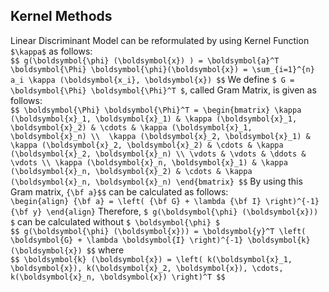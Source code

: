 ## Kernel Methods

Linear Discriminant Model can be reformulated by using Kernel Function `$\kappa$`  as follows:<br>
`$$ g(\boldsymbol{\phi} (\boldsymbol{x}) ) = \boldsymbol{a}^T \boldsymbol{\Phi} \boldsymbol{\phi}(\boldsymbol{x}) = \sum_{i=1}^{n} a_i \kappa (\boldsymbol{x_i}, \boldsymbol{x}) $$`
We define `$ G = \boldsymbol{\Phi} \boldsymbol{\Phi}^T $`, called Gram Matrix, is given as follows:<br>
`$$ \boldsymbol{\Phi} \boldsymbol{\Phi}^T = \begin{bmatrix} \kappa (\boldsymbol{x}_1, \boldsymbol{x}_1) & \kappa (\boldsymbol{x}_1, \boldsymbol{x}_2) & \cdots & \kappa (\boldsymbol{x}_1, \boldsymbol{x}_n) \\  \kappa (\boldsymbol{x}_2, \boldsymbol{x}_1) & \kappa (\boldsymbol{x}_2, \boldsymbol{x}_2) & \cdots & \kappa (\boldsymbol{x}_2, \boldsymbol{x}_n) \\ \vdots & \vdots & \ddots & \vdots \\ \kappa (\boldsymbol{x}_n, \boldsymbol{x}_1) & \kappa (\boldsymbol{x}_n, \boldsymbol{x}_2) & \cdots & \kappa (\boldsymbol{x}_n, \boldsymbol{x}_n) \end{bmatrix} $$`
By using this Gram matrix, `{\bf a}$$` can be calculated as follows:<br>
`\begin{align} {\bf a} = \left( {\bf G} + \lambda {\bf I} \right)^{-1} {\bf y} \end{align}`
Therefore, `$ g(\boldsymbol{\phi} (\boldsymbol{x})) $` can be calculated without `$ \boldsymbol{\phi} $`<br>
`$$ g(\boldsymbol{\phi} (\boldsymbol{x})) = \boldsymbol{y}^T \left( \boldsymbol{G} + \lambda \boldsymbol{I} \right)^{-1} \boldsymbol{k} (\boldsymbol{x}) $$`
where<br>
`$$ \boldsymbol{k} (\boldsymbol{x}) = \left( k(\boldsymbol{x}_1, \boldsymbol{x}), k(\boldsymbol{x}_2, \boldsymbol{x}), \cdots, k(\boldsymbol{x}_n, \boldsymbol{x}) \right)^T $$`
 
